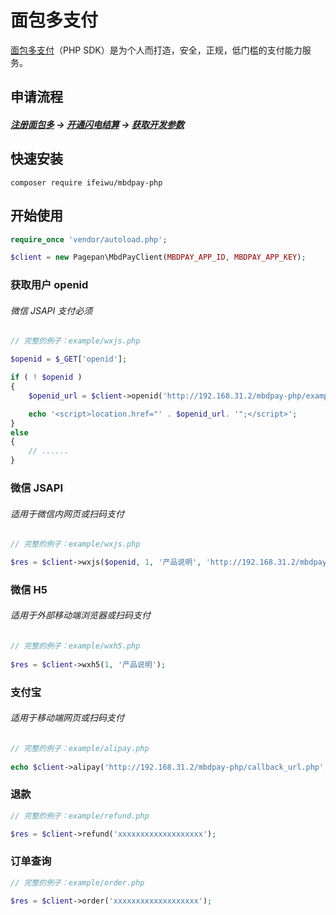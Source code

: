 # 面包多支付

[面包多支付](https://mbd.pub/)（PHP SDK）是为个人而打造，安全，正规，低门槛的支付能力服务。

## 申请流程

##### [注册面包多](https://mianbaoduo.com/) -> [开通闪电结算](https://mianbaoduo.com/o/config/transaction/profile) -> [获取开发参数](https://mbd.pub/dev)

## 快速安装
```
composer require ifeiwu/mbdpay-php
```

## 开始使用

```php
require_once 'vendor/autoload.php';

$client = new Pagepan\MbdPayClient(MBDPAY_APP_ID, MBDPAY_APP_KEY);
```

### 获取用户 openid
###### 微信 JSAPI 支付必须
```php
// 完整的例子：example/wxjs.php

$openid = $_GET['openid'];

if ( ! $openid )
{
    $openid_url = $client->openid('http://192.168.31.2/mbdpay-php/example/wxjs.php');

    echo '<script>location.href="' . $openid_url. '";</script>';
}
else
{
    // ......
}
```

### 微信 JSAPI
###### 适用于微信内网页或扫码支付
```php
// 完整的例子：example/wxjs.php

$res = $client->wxjs($openid, 1, '产品说明', 'http://192.168.31.2/mbdpay-php/callback_url.php');
```

### 微信 H5
###### 适用于外部移动端浏览器或扫码支付
```php
// 完整的例子：example/wxh5.php
 
$res = $client->wxh5(1, '产品说明');
```

### 支付宝
###### 适用于移动端网页或扫码支付
```php
// 完整的例子：example/alipay.php
  
echo $client->alipay('http://192.168.31.2/mbdpay-php/callback_url.php', 1, '产品说明', );
```

### 退款
```php
// 完整的例子：example/refund.php

$res = $client->refund('xxxxxxxxxxxxxxxxxxx');
```

### 订单查询
```php
// 完整的例子：example/order.php

$res = $client->order('xxxxxxxxxxxxxxxxxxx');
```